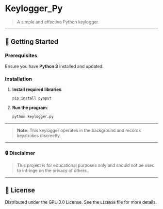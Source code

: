 # Keylogger_Py
> A simple and effective Python keylogger.

---

## 🚀 Getting Started

### Prerequisites
Ensure you have **Python 3** installed and updated.

### Installation

1. **Install required libraries**:
   ```bash
   pip install pynput
   ```

2. **Run the program**:
   ```bash
   python keylogger.py
   ```

---

> **Note:** This keylogger operates in the background and records keystrokes discreetly.

---

### 🔒 Disclaimer
> This project is for educational purposes only and should not be used to infringe on the privacy of others.

---

## 📄 License
Distributed under the GPL-3.0 License. See the `LICENSE` file for more details.
